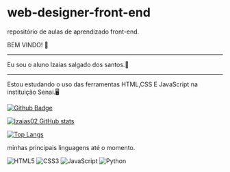 # web-designer-front-end
repositório de aulas de aprendizado front-end.

BEM VINDO! 🤙
<hr>
Eu sou o aluno Izaias salgado dos santos.🤾
<hr>
Estou estudando o uso das ferramentas HTML,CSS E JavaScript na instituição Senai.🖥️

[![Github Badge](https://img.shields.io/badge/-Github-000?style=flat-square&logo=Github&logoColor=white&link=https://github.com/Izaias02)](https://github.com/Izaias02)

[![Izaias02 GitHub stats](https://github-readme-stats.vercel.app/api?username=Izaias02&theme=tokyonight)](https://github.com/Izaias02/github-readme-stats)

[![Top Langs](https://github-readme-stats.vercel.app/api/top-langs/?username=Izaias02&layout=pie)](https://github.com/Izaias02/github-readme-stats)

minhas principais linguagens até o momento.

![HTML5](https://img.shields.io/badge/html5-%23E34F26.svg?style=for-the-badge&logo=html5&logoColor=white) 
![CSS3](https://img.shields.io/badge/css3-%231572B6.svg?style=for-the-badge&logo=css3&logoColor=white) 
![JavaScript](https://img.shields.io/badge/javascript-%23323330.svg?style=for-the-badge&logo=javascript&logoColor=%23F7DF1E)
![Python](https://img.shields.io/badge/python-3670A0?style=for-the-badge&logo=python&logoColor=ffdd54)



